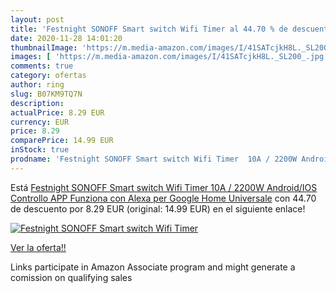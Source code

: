 ```yaml
---
layout: post
title: 'Festnight SONOFF Smart switch Wifi Timer al 44.70 % de descuento'
date: 2020-11-28 14:01:20
thumbnailImage: 'https://m.media-amazon.com/images/I/41SATcjkH8L._SL200_.jpg'
images: [ 'https://m.media-amazon.com/images/I/41SATcjkH8L._SL200_.jpg' ]
comments: true
category: ofertas
author: ring
slug: B07KM9TQ7N
description:
actualPrice: 8.29 EUR
currency: EUR
price: 8.29
comparePrice: 14.99 EUR
inStock: true
prodname: 'Festnight SONOFF Smart switch Wifi Timer  10A / 2200W Android/IOS Controllo APP Funziona con Alexa per Google Home Universale'
---
```


Está [Festnight SONOFF Smart switch Wifi Timer  10A / 2200W Android/IOS Controllo APP Funziona con Alexa per Google Home Universale](https://www.amazon.it/dp/B07KM9TQ7N/?tag=tolees00-21) con 44.70 de descuento por 8.29 EUR (original: 14.99 EUR) en el siguiente enlace!

[![Festnight SONOFF Smart switch Wifi Timer](https://m.media-amazon.com/images/I/41SATcjkH8L._SL200_.jpg)](https://www.amazon.it/dp/B07KM9TQ7N/?tag=tolees00-21)

[Ver la oferta!!](https://www.amazon.it/dp/B07KM9TQ7N/?tag=tolees00-21)

Links participate in Amazon Associate program and might generate a comission on qualifying sales



